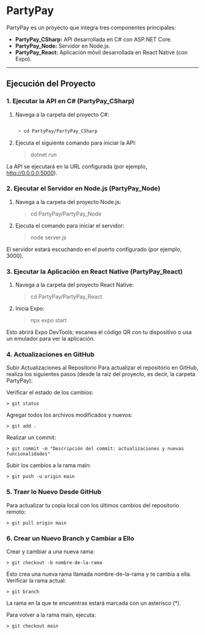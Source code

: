 # PartyPay

PartyPay es un proyecto que integra tres componentes principales:

- **PartyPay_CSharp:** API desarrollada en C# con ASP.NET Core.
- **PartyPay_Node:** Servidor en Node.js.
- **PartyPay_React:** Aplicación móvil desarrollada en React Native (con Expo).

---

## Ejecución del Proyecto

### 1. Ejecutar la API en C# (PartyPay_CSharp)
1. Navega a la carpeta del proyecto C#:
   ```bash
   
    > cd PartyPay/PartyPay_CSharp

2. Ejecuta el siguiente comando para iniciar la API:

    > dotnet run

La API se ejecutará en la URL configurada (por ejemplo, http://0.0.0.0:5000).

### 2. Ejecutar el Servidor en Node.js (PartyPay_Node)
1. Navega a la carpeta del proyecto Node.js:

    > cd PartyPay/PartyPay_Node

2. Ejecuta el comando para iniciar el servidor:

    > node server.js

El servidor estará escuchando en el puerto configurado (por ejemplo, 3000).

### 3. Ejecutar la Aplicación en React Native (PartyPay_React)
1. Navega a la carpeta del proyecto React Native:

    > cd PartyPay/PartyPay_React

2. Inicia Expo:

    > npx expo start

Esto abrirá Expo DevTools; escanea el código QR con tu dispositivo o usa un emulador para ver la aplicación.

### 4. Actualizaciones en GitHub
Subir Actualizaciones al Repositorio
Para actualizar el repositorio en GitHub, realiza los siguientes pasos (desde la raíz del proyecto, es decir, la carpeta PartyPay):

Verificar el estado de los cambios:

    > git status

Agregar todos los archivos modificados y nuevos:

    > git add .

Realizar un commit:

    > git commit -m "Descripción del commit: actualizaciones y nuevas funcionalidades"

Subir los cambios a la rama main:

    > git push -u origin main

### 5. Traer lo Nuevo Desde GitHub
Para actualizar tu copia local con los últimos cambios del repositorio remoto:

    > git pull origin main

### 6. Crear un Nuevo Branch y Cambiar a Ello
Crear y cambiar a una nueva rama:

    > git checkout -b nombre-de-la-rama

Esto crea una nueva rama llamada nombre-de-la-rama y te cambia a ella.
Verificar la rama actual:

    > git branch

La rama en la que te encuentras estará marcada con un asterisco (*).

Para volver a la rama main, ejecuta:

    > git checkout main
